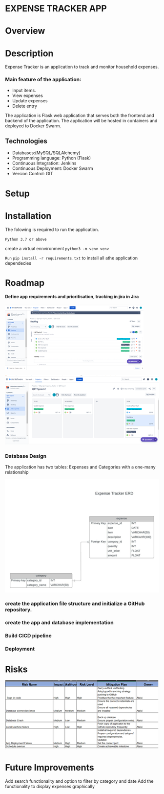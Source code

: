 # EXPENSE TRACKER APP

# Overview


# Description
Expense Tracker is an application to track and monitor household expenses. 

### Main feature of the application:
- Input items.
- View expenses 
- Update expenses
- Delete entry


The application is Flask web application that serves both the frontend and backend of the application. The application will be hosted in containers and  deployed to Docker Swarm.


## Technologies
- Databases:(MySQL/SQLAlchemy)
- Programming language: Python (Flask)
- Continuous Integration: Jenkins
- Continuous Deployment: Docker Swarm
- Version Control: GIT


# Setup

# Installation
The folowing is required to run the application.

`Python 3.7 or above`

create a virtual ennvironment
`python3 -m venv venv`

`Run`
`pip install -r requirements.txt` to install  all athe application dependecies

# Roadmap
#### Define app requirements and prioritisation, tracking in jira in Jira

![Jira board during development](application\static\images\Picture1.png)

![2](application\static\images\Picture3.png)


### Database Design

The application has two tables: Expenses and Categories with a one-many relationship

![ERD Diagram](application\static\images\Picture4.jpeg)



###  create the application file structure and initialize a GitHub repository.

### create the app and database implementation

### Build CICD pipeline 

###  Deployment


# Risks 
![Potential risk and the mitigation plan](application\static\images\Picture5.png)





# Future Improvements
Add search functionality and option to filter by category and date
Add the functionality to display expenses graphically





